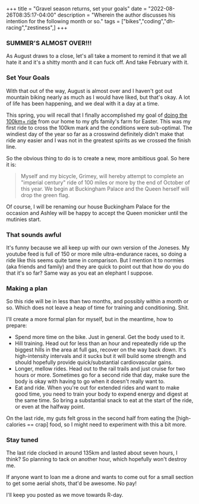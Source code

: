 +++
title = "Gravel season returns, set your goals"
date = "2022-08-26T08:35:17-04:00"
description = "Wherein the author discusses his intention for the following month or so."
tags = ["bikes","coding","dh-racing","zestiness",]
+++

### SUMMER'S ALMOST OVER!!!

As August draws to a close, let's all take a moment to remind it that we all hate it and it's a shitty month and it can fuck off. And take February with it.

### Set Your Goals

With that out of the way, August is almost over and I haven't got out mountain biking nearly as much as I would have liked, but that's okay. A lot of life has been happening, and we deal with it a day at a time.

This spring, you will recall that I finally accomplished my goal of [doing the 100km+ ride](../the-windiest-135km-bike-ride/) from our home to my gfs family's farm for Easter. This was my first ride to cross the 100km mark and the conditions were sub-optimal. The windiest day of the year so far as a crosswind definitely didn't make that ride any easier and I was not in the greatest spirits as we crossed the finish line.

So the obvious thing to do is to create a new, more ambitious goal. So here it is:

> Myself and my bicycle, Grimey, will hereby attempt to complete an "imperial century" ride of 100 miles or more by the end of October of this year. We begin at Buckingham Palace and the Queen herself will drop the green flag.

Of course, I will be renaming our house Buckingham Palace for the occasion and Ashley will be happy to accept the Queen monicker until the mutinies start.


### That sounds awful

It's funny because we all keep up with our own version of the Joneses. My youtube feed is full of 150 or more mile ultra-endurance races, so doing a ride like this seems quite tame in comparison. But I mention it to normies (aka friends and family) and they are quick to point out that how do you do that it's so far? Same way as you eat an elephant I suppose.

### Making a plan

So this ride will be in less than two months, and possibly within a month or so. Which does not leave a heap of time for training and conditioning. Shit.

I'll create a more formal plan for myself, but in the meantime, how to prepare:

- Spend more time on the bike. Just in general. Get the body used to it.
- Hill training. Head out for less than an hour and repeatedly ride up the biggest hills in the area at full gas, recover on the way back down. It's high-intensity intervals and it sucks but it will build some strength and should hopefully provide quick/substantial cardiovascular gains.
- Longer, mellow rides. Head out to the rail trails and just cruise for two hours or more. Sometimes go for a second ride that day, make sure the body is okay with having to go when it doesn't really want to.
- Eat and ride. When you're out for extended rides and want to make good time, you need to train your body to expend energy and digest at the same time. So bring a substantial snack to eat at the start of the ride, or even at the halfway point.

On the last ride, my guts felt gross in the second half from eating the [high-calories == crap] food, so I might need to experiment with this a bit more.

### Stay tuned

The last ride clocked in around 135km and lasted about seven hours, I think? So planning to tack on another hour, which hopefully won't destroy me.

If anyone want to loan me a drone and wants to come out for a small section to get some aerial shots, that'd be awesome. No pay!

I'll keep you posted as we move towards R-day.